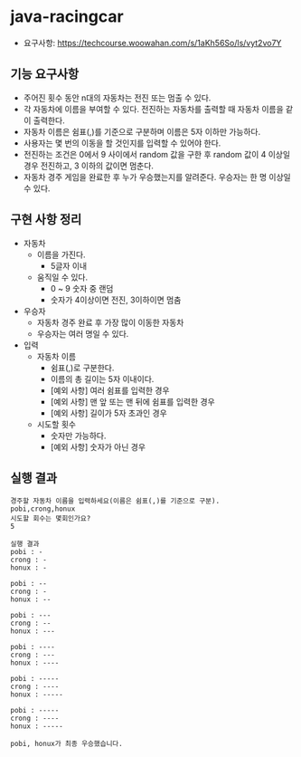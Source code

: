 # java-racingcar
- 요구사항: https://techcourse.woowahan.com/s/1aKh56So/ls/vyt2vo7Y

## 기능 요구사항
- 주어진 횟수 동안 n대의 자동차는 전진 또는 멈출 수 있다.
- 각 자동차에 이름을 부여할 수 있다. 전진하는 자동차를 출력할 때 자동차 이름을 같이 출력한다.
- 자동차 이름은 쉼표(,)를 기준으로 구분하며 이름은 5자 이하만 가능하다.
- 사용자는 몇 번의 이동을 할 것인지를 입력할 수 있어야 한다.
- 전진하는 조건은 0에서 9 사이에서 random 값을 구한 후 random 값이 4 이상일 경우 전진하고, 3 이하의 값이면 멈춘다.
- 자동차 경주 게임을 완료한 후 누가 우승했는지를 알려준다. 우승자는 한 명 이상일 수 있다.

## 구현 사항 정리
- 자동차
    - 이름을 가진다.
        - 5글자 이내
    - 움직일 수 있다.
        - 0 ~ 9 숫자 중 랜덤
        - 숫자가 4이상이면 전진, 3이하이면 멈춤
- 우승자
    - 자동차 경주 완료 후 가장 많이 이동한 자동차
    - 우승자는 여러 명일 수 있다.
- 입력
    - 자동차 이름
        - 쉼표(,)로 구분한다.
        - 이름의 총 길이는 5자 이내이다.
        - [예외 사항] 여러 쉼표를 입력한 경우
        - [예외 사항] 맨 앞 또는 맨 뒤에 쉼표를 입력한 경우
        - [예외 사항] 길이가 5자 초과인 경우
    - 시도할 횟수
        - 숫자만 가능하다.
        - [예외 사항] 숫자가 아닌 경우

## 실행 결과

```
경주할 자동차 이름을 입력하세요(이름은 쉼표(,)를 기준으로 구분).
pobi,crong,honux
시도할 회수는 몇회인가요?
5

실행 결과
pobi : -
crong : -
honux : -

pobi : --
crong : -
honux : --

pobi : ---
crong : --
honux : ---

pobi : ----
crong : ---
honux : ----

pobi : -----
crong : ----
honux : -----

pobi : -----
crong : ----
honux : -----

pobi, honux가 최종 우승했습니다.
```